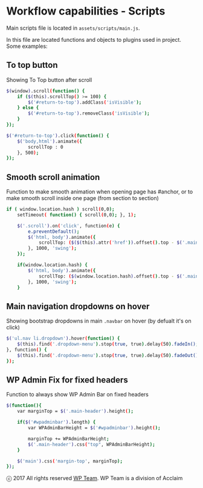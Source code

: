 # Workflow capabilities - Scripts

Main scripts file is located in ```assets/scripts/main.js```.

In this file are located functions and objects to plugins used in project. Some examples:

## To top button

Showing To Top button after scroll

```sh
$(window).scroll(function() {
    if ($(this).scrollTop() >= 100) {
        $('#return-to-top').addClass('isVisible');
    } else {
        $('#return-to-top').removeClass('isVisible');
    }
});

$('#return-to-top').click(function() {
    $('body,html').animate({
        scrollTop : 0
    }, 500);
});
```

## Smooth scroll animation

Function to make smooth animation when opening page has #anchor, or to make smooth scroll inside one page (from section to section)

```sh
if ( window.location.hash ) scroll(0,0);
    setTimeout( function() { scroll(0,0); }, 1);

    $('.scroll').on('click', function(e) {
        e.preventDefault();
        $('html, body').animate({
            scrollTop: ($($(this).attr('href')).offset().top - $('.main-header').height()) + 'px'
        }, 1000, 'swing');
    });

    if(window.location.hash) {
        $('html, body').animate({
            scrollTop: ($(window.location.hash).offset().top - $('.main-header').height()) + 'px'
        }, 1000, 'swing');
    }
```

## Main navigation dropdowns on hover

Showing bootstrap dropdowns in main ```.navbar``` on hover (by defualt it's on click)

```sh
$('ul.nav li.dropdown').hover(function() {
    $(this).find('.dropdown-menu').stop(true, true).delay(50).fadeIn();
}, function() {
    $(this).find('.dropdown-menu').stop(true, true).delay(50).fadeOut();
});
```

## WP Admin Fix for fixed headers

Function to always show WP Admin Bar on fixed headers

```sh
$(function(){
    var marginTop = $('.main-header').height();

    if($('#wpadminbar').length) {
        var WPAdminBarHeight = $('#wpadminbar').height();

        marginTop += WPAdminBarHeight;
        $('.main-header').css("top", WPAdminBarHeight);
    }

    $('main').css('margin-top', marginTop);
});
```

ⓒ 2017 All rights reserved [WP Team](http://wpteam.com). WP Team is a division of Acclaim

